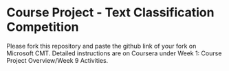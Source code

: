 # Course Project - Text Classification Competition

Please fork this repository and paste the github link of your fork on Microsoft CMT. Detailed instructions are on Coursera under Week 1: Course Project Overview/Week 9 Activities.

